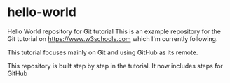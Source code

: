 # hello-world
Hello World repository for Git tutorial
This is an example repository for the Git tutorial on https://www.w3schools.com which I'm currently following.

This tutorial focuses mainly on Git and using GitHub as its remote.

This repository is built step by step in the tutorial.
It now includes steps for GitHub
